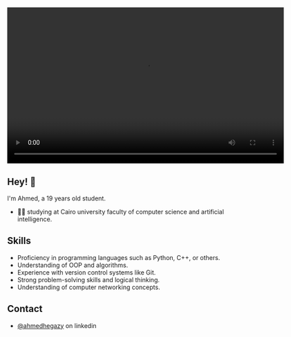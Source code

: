 <h1 align="center">
  <video width="640" height="360" controls>
        <source src="![Ahmed Hegazy](https://github.com/hegzo891/hegzo891/assets/121024792/880f8333-0d3a-4ba2-b0b4-d1ee8ee3dad7)
" alt = "ahmed hegazy">
        
    </video>
</h1>

## Hey! 👋
I'm Ahmed, a 19 years old student.

- 👨‍💻 studying at Cairo university faculty of computer science and artificial intelligence.


## Skills
- Proficiency in programming languages such as Python, C++, or others.
- Understanding of OOP and algorithms.
- Experience with version control systems like Git.
- Strong problem-solving skills and logical thinking.
- Understanding of computer networking concepts.

## Contact
- [@ahmedhegazy](www.linkedin.com/in/ahmed-hegazy-a731b0269) on linkedin
